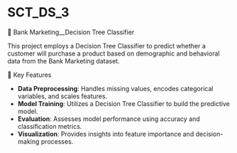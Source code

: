 # SCT_DS_3
📝 Bank Marketing__Decision Tree Classifier

This project employs a Decision Tree Classifier to predict whether a customer will purchase a product based on demographic and behavioral data from the Bank Marketing dataset.


📌 Key Features

- **Data Preprocessing**: Handles missing values, encodes categorical variables, and scales features.
- **Model Training**: Utilizes a Decision Tree Classifier to build the predictive model.
- **Evaluation**: Assesses model performance using accuracy and classification metrics.
- **Visualization**: Provides insights into feature importance and decision-making processes.
